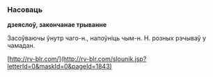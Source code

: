 ### Насоваць
**дзеяслоў, закончанае трыванне**

Засоўваючы ўнутр чаго-н., напоўніць чым-н. Н. розных рэчываў у чамадан.

<a rel="author">[http://rv-blr.com/](http://rv-blr.com/slounik.jsp?letterId=0&maskId=0&pageId=1843)</a>

